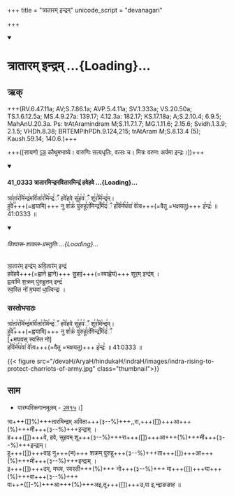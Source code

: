 +++
title = "त्रातारम् इन्द्रम्"
unicode_script = "devanagari"

+++
<div class="js_include" includetitle="false" newlevelforh1="1" unfilled url="/vedAH_sAma/paravastu-sAma/devaH/indraH/trAtAram-indram/">
<details open><summary><h1>त्रातारम् इन्द्रम् ...{Loading}...</h1></summary>

## ऋक्
+++(RV.6.47.11a; AV;S.7.86.1a; AVP.5.4.11a; SV.1.333a; VS.20.50a; TS.1.6.12.5a; MS.4.9.27a: 139.17; 4.12.3a: 182.17; KS.17.18a; A;S.2.10.4; 6.9.5; MahAnU.20.3a. Ps: trAtAramindram M;S.11.7.1.7; MG.1.11.6; 2.15.6; Svidh.1.3.9; 2.1.5; VHDh.8.38; BRTEMPihPDh.9.124,215; trAtAram M;S.8.13.4 (5); Kaush.59.14; 140.6.)+++

+++([सायणो [ऽत्र](https://archive.org/details/SamaVedaSanhitaWithSayanabhashyaVolume1SatyavrataSamasrami1874bis_201804/page/n737) कौथुमभाष्ये। वारुणिः सत्यधृतिः, वत्सः च। मित्रः वरुणः अर्यमा इन्द्रः।])+++

<div class="js_include" includetitle="false" newlevelforh1="3" unfilled="" url="/vedAH_sAma/kauthumam/saMhitA/vishvAsa-prastutiH/1_pUrvArchikaH/4/1/41_0333_trAtAramindramavitAramindraM_havehave.md">
<details open><summary><h4>41_0333 त्रातारमिन्द्रमवितारमिन्द्रं हवेहवे ...{Loading}...</h4></summary>

त्रा꣣ता꣢र꣣मि꣡न्द्र꣢मवि꣣ता꣢र꣣मि꣢न्द्र꣣ँ ह꣡वे꣢हवे सु꣣ह꣢व꣣ँ शू꣢र꣣मि꣡न्द्र꣢म्।  
हु꣣वे꣢꣫+++(=ह्वयामि)+++ नु श꣣क्रं꣡ पु꣢रुहू꣣त꣡मिन्द्र꣢꣯मि꣣द꣢ँ
ह꣣वि꣢र्म꣣घ꣡वा꣢ वे꣣त्व+++(=वैतु =भक्षयतु)+++ इ꣡न्द्रः꣢  ॥ 41:0333 ॥



<div class="js_include" newlevelforh1="2" title="विश्वास-शाकल-प्रस्तुतिः" unfilled="" url="/vedAH_Rk/shAkalam/saMhitA/vishvAsa-prastutiH/06/047/11_trAtAramindramavitAramindraM_havehave.md">
<details open><summary><h6>विश्वास-शाकल-प्रस्तुतिः ...{Loading}...</h6></summary>


त्रा॒तार॑म् इन्द्र॑म् अवि॒तार॑म् इन्द्रं  
हवे॑हवेे+++(=ह्वाने ह्वाने)+++ सु॒हवं॒+++(=स्वाह्वेयं)+++  शूर॒म् इन्द्र॑म् ।  
ह्वया॑मि श॒क्रम् पु॑रुहू॒तम् इन्द्रं॑  
स्व॒स्ति नो॑ म॒घवा॑ धा॒त्विन्द्रः॑ ।

</details>
</div>
</details>
</div>  

### सस्तोभपाठः
त्रा꣣ता꣢र꣣मि꣡न्द्र꣢मवि꣣ता꣢र꣣मि꣢न्द्र꣣ँ ह꣡वे꣢हवे सु꣣ह꣢व꣣ँ शू꣢र꣣मि꣡न्द्र꣢म्।  
हु꣣वे꣢꣫+++(=ह्वयामि)+++ नु श꣣क्रं꣡ पु꣢रुहू꣣त꣡मिन्द्र꣢꣯मि꣣द꣢ँ  
[+मघवस् स्वस्ति नो]  
ह꣣वि꣢र्म꣣घ꣡वा꣢ वे꣣त्व+++(=वैतु =भक्षयतु)+++ इ꣡न्द्रः꣢ ॥ 41:0333 ॥


{{< figure src="/devaH/AryaH/hindukaH/indraH/images/indra-rising-to-protect-charriots-of-army.jpg"  class="thumbnail">}}


## साम
- पारम्परिकगानमूलम् - [२म्१५](https://archive.org/stream/sAmaveda-jaiminIya-paravastu-paramparA-docs/UDAKA%20SAANTHI%20SAAMAANI#page/n2/mode/1up&sa=D&ust=1542425956390000)।]
<div caption="रामानुजार्यः 1974 " class="audioEmbed" src="https://archive
.org/download/jaiminIya-sAma-gAna-paravastu-tradition-rAmAnuja/trAtAram-indram.mp3"></div>
<div caption="गोपालार्यः 2015  " class="audioEmbed" src="https://archive
.org/download/jaiminIya-sAma-gAna-paravastu-tradition-gopAla-2015/trAtAram-indram.mp3"></div>
<div caption="गोपाल-विश्वासयोर् अनुवचनम् 2018 1x" class="audioEmbed" src="https://archive
.org/download/jaiminIya-sAma-gAna-paravastu-tradition-anuvachanam-gopAla-vishvAsa-2018/trAtAram-indram.mp3"></div>
<div caption="गोपाल-विश्वासयोर् अनुवचनम् 2018 1.5x" class="audioEmbed" src="https://archive
.org/download/jaiminIya-sAma-gAna-paravastu-tradition-anuvachanam-gopAla-vishvAsa-2018-150p-speed/trAtAram-indram.mp3"></div>

त्रा+++([]%)+++तारमिन्द्रम् अविता+++(३--%)+++,,रा,+++([])+++आ+++(%)+++मी+++(३--%)+++इन्द्राम् ।  
ह+++([])+++वे, हवे, सुहवम् शू+++(३--%)+++रा+++([])+++आ+++(%)+++मी+++(३--%)+++इन्द्राम्।  
हू+++([])+++वाइ नु+++(~~न~~)+++ शक्रम् पुरुहू+++(३--%)+++ता+++([])+++आ+++(%)+++मी+++(३--%)+++इन्द्राम् ।  
इ+++([])+++दम्, मघव, स्वस्ती+++(%)+++ नो+++(३--%)+++ मा+++([])+++घा+++(%)+++वा+++(३--%)+++  
वा+++([]-%)+++आ+++(%)+++अइ,तू+++([])+++उ,वा इ,न्द्राङङाह ॥
</details>
</div>